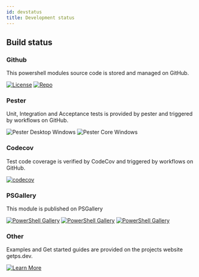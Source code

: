 ```yaml
---
id: devstatus
title: Development status
---
```


## Build status

### Github

This powershell modules source code is stored and managed on GitHub.

[![License](https://img.shields.io/github/license/hanpq/PSPortainer)](https://github.com/hanpq/PSPortainer/blob/main/LICENSE)
[![Repo](https://img.shields.io/badge/repo-PSPortainer-success?logo=github)](https://github.com/hanpq/PSPortainer)

### Pester

Unit, Integration and Acceptance tests is provided by pester and triggered by workflows on GitHub.

![Pester Desktop Windows](https://github.com/hanpq/PSPortainer/workflows/Pester%20Desktop%20Windows/badge.svg?branch=main)
![Pester Core Windows](https://github.com/hanpq/PSPortainer/workflows/Pester%20Core%20Windows/badge.svg?branch=main)

### Codecov

Test code coverage is verified by CodeCov and triggered by workflows on GitHub.

[![codecov](https://codecov.io/gh/hanpq/PSPortainer/branch/main/graph/badge.svg)](https://codecov.io/gh/hanpq/PSPortainer)

### PSGallery

This module is published on PSGallery

[![PowerShell Gallery](https://img.shields.io/powershellgallery/v/PSPortainer?label=PSGallery)](https://www.powershellgallery.com/packages/PSPortainer)
[![PowerShell Gallery](https://img.shields.io/powershellgallery/dt/PSPortainer?label=PSGallery%20downloads)](https://www.powershellgallery.com/packages/PSPortainer)
[![PowerShell Gallery](https://img.shields.io/powershellgallery/p/PSPortainer)](https://www.powershellgallery.com/packages/PSPortainer)

### Other

Examples and Get started guides are provided on the projects website getps.dev.

[![Learn More](https://img.shields.io/badge/Learn%20More-PSPortainer-success)](https://getps.dev/modules/PSPortainer/quickstart)

